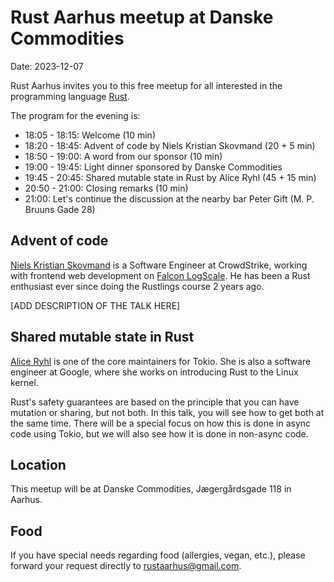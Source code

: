 # Rust Aarhus meetup at Danske Commodities

Date: 2023-12-07

Rust Aarhus invites you to this free meetup for all interested in the programming language [Rust].

The program for the evening is:

- 18:05 - 18:15: Welcome (10 min)
- 18:20 - 18:45: Advent of code by Niels Kristian Skovmand (20 + 5 min)
- 18:50 - 19:00: A word from our sponsor (10 min)
- 19:00 - 19:45: Light dinner sponsored by Danske Commodities
- 19:45 - 20:45: Shared mutable state in Rust by Alice Ryhl (45 + 15 min)
- 20:50 - 21:00: Closing remarks (10 min)
- 21:00: Let's continue the discussion at the nearby bar Peter Gift (M. P. Bruuns Gade 28)

## Advent of code
[Niels Kristian Skovmand][ns] is a Software Engineer at CrowdStrike, working with frontend web development on [Falcon LogScale][logscale]. He has been a Rust enthusiast ever since doing the Rustlings course 2 years ago.

[ADD DESCRIPTION OF THE TALK HERE]

## Shared mutable state in Rust
[Alice Ryhl][alice] is one of the core maintainers for Tokio. She is also a software engineer at Google, where she works on introducing Rust to the Linux kernel.

Rust's safety guarantees are based on the principle that you can have mutation or sharing, but not both. In this talk, you will see how to get both at the same time. There will be a special focus on how this is done in async code using Tokio, but we will also see how it is done in non-async code.


## Location
This meetup will be at Danske Commodities, Jægergårdsgade 118 in Aarhus.

## Food
If you have special needs regarding food (allergies, vegan, etc.), please forward your request directly to rustaarhus@gmail.com.


[rust]: https://www.rust-lang.org/
[ns]: https://www.linkedin.com/in/nskovmand/
[alice]: https://ryhl.io/
[logscale]: https://www.crowdstrike.com/products/observability/falcon-logscale/
